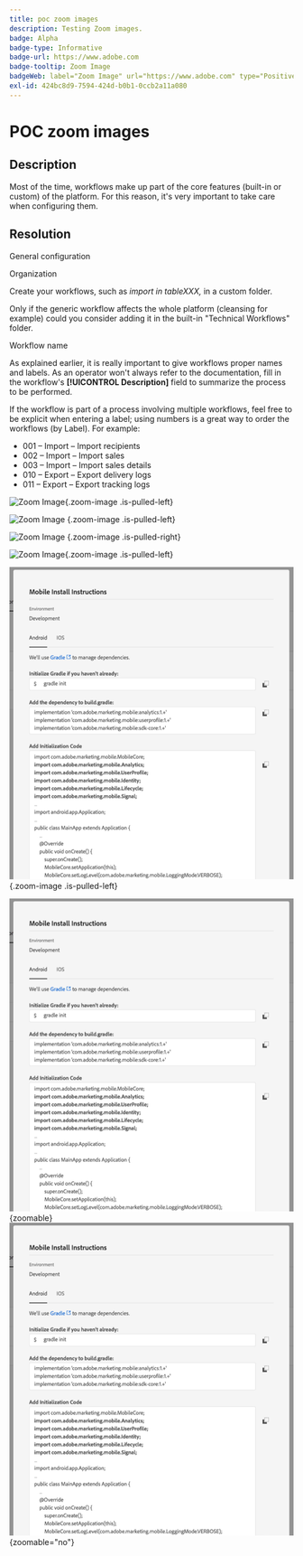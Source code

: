 ```yaml
---
title: poc zoom images
description: Testing Zoom images.
badge: Alpha
badge-type: Informative
badge-url: https://www.adobe.com
badge-tooltip: Zoom Image
badgeWeb: label="Zoom Image" url="https://www.adobe.com" type="Positive"
exl-id: 424bc8d9-7594-424d-b0b1-0ccb2a11a080
---
```

# POC zoom images

## Description


Most of the time, workflows make up part of the core features (built-in or custom) of the platform. For this reason, it's very important to take care when configuring them.


## Resolution


General configuration

Organization

Create your workflows, such as *import in tableXXX,* in a custom folder.

Only if the generic workflow affects the whole platform (cleansing for example) could you consider adding it in the built-in "Technical Workflows" folder.

Workflow name

As explained earlier, it is really important to give workflows proper names and labels. As an operator won't always refer to the documentation, fill in the workflow's <b>[!UICONTROL Description]</b> field to summarize the process to be performed.

If the workflow is part of a process involving multiple workflows, feel free to be explicit when entering a label; using numbers is a great way to order the workflows (by Label). For example:

- 001 – Import – Import recipients
- 002 – Import – Import sales
- 003 – Import – Import sales details
- 010 – Export – Export delivery logs
- 011 – Export – Export tracking logs

![Zoom Image](https://experienceleague.adobe.com/docs/experience-manager-dispatcher/assets/chlimage_1-5.png?lang=en "Zoom Image"){.zoom-image .is-pulled-left}

![Zoom Image](https://experienceleague.adobe.com/docs/experience-manager-dispatcher/assets/chlimage_1-5.png?lang=en "Zoom Image")
{.zoom-image .is-pulled-left}

![Zoom Image](https://learning.adobe.com/certification/_jcr_content/root/responsivegrid/section_container/section-grid/section_container/section-grid/section_container/section-grid/image.coreimg.png/1561092081867/certification.png "Zoom Image") {.zoom-image .is-pulled-right}

![Zoom Image](https://cdn.experienceleague.adobe.com/thumb/portfolios.png "Zoom Image"){.zoom-image .is-pulled-left}

![Zoom Image](assets/android1.png "Zoom Image"){.zoom-image .is-pulled-left}

![Zoom Image](assets/android1.png "Zoom Image"){zoomable}
![Zoom Image](assets/android1.png "Zoom Image"){zoomable="no"}
